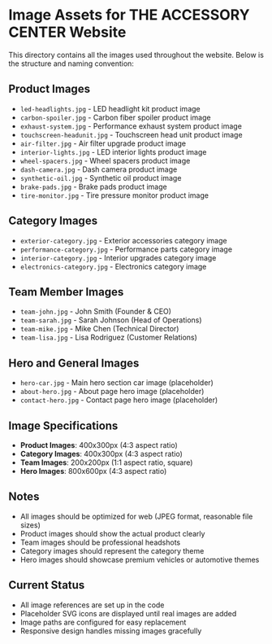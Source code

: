 # Image Assets for THE ACCESSORY CENTER Website

This directory contains all the images used throughout the website. Below is the structure and naming convention:

## Product Images
- `led-headlights.jpg` - LED headlight kit product image
- `carbon-spoiler.jpg` - Carbon fiber spoiler product image
- `exhaust-system.jpg` - Performance exhaust system product image
- `touchscreen-headunit.jpg` - Touchscreen head unit product image
- `air-filter.jpg` - Air filter upgrade product image
- `interior-lights.jpg` - LED interior lights product image
- `wheel-spacers.jpg` - Wheel spacers product image
- `dash-camera.jpg` - Dash camera product image
- `synthetic-oil.jpg` - Synthetic oil product image
- `brake-pads.jpg` - Brake pads product image
- `tire-monitor.jpg` - Tire pressure monitor product image

## Category Images
- `exterior-category.jpg` - Exterior accessories category image
- `performance-category.jpg` - Performance parts category image
- `interior-category.jpg` - Interior upgrades category image
- `electronics-category.jpg` - Electronics category image

## Team Member Images
- `team-john.jpg` - John Smith (Founder & CEO)
- `team-sarah.jpg` - Sarah Johnson (Head of Operations)
- `team-mike.jpg` - Mike Chen (Technical Director)
- `team-lisa.jpg` - Lisa Rodriguez (Customer Relations)

## Hero and General Images
- `hero-car.jpg` - Main hero section car image (placeholder)
- `about-hero.jpg` - About page hero image (placeholder)
- `contact-hero.jpg` - Contact page hero image (placeholder)

## Image Specifications
- **Product Images**: 400x300px (4:3 aspect ratio)
- **Category Images**: 400x300px (4:3 aspect ratio)
- **Team Images**: 200x200px (1:1 aspect ratio, square)
- **Hero Images**: 800x600px (4:3 aspect ratio)

## Notes
- All images should be optimized for web (JPEG format, reasonable file sizes)
- Product images should show the actual product clearly
- Team images should be professional headshots
- Category images should represent the category theme
- Hero images should showcase premium vehicles or automotive themes

## Current Status
- All image references are set up in the code
- Placeholder SVG icons are displayed until real images are added
- Image paths are configured for easy replacement
- Responsive design handles missing images gracefully


